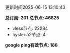 更新时间2025-06-15 13:10:43

**总订阅: 201**
**总节点: 46825**
- vless节点: 22284
- hysteria2节点: 4

**google ping有效节点: 188**
